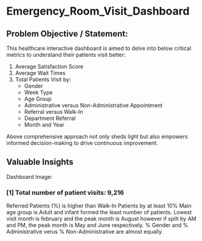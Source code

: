 # Emergency_Room_Visit_Dashboard

## Problem Objective / Statement:
This healthcare interactive dashboard is aimed to delve into below critical metrics to understand their patients visit better:
1. Average Satisfaction Score
2. Average Wait Times
3. Total Patients Visit by:
    - Gender
    - Week Type
    - Age Group
    - Administrative versus Non-Administrative Appointment
    - Referral versus Walk-In
    - Department Referral
    - Month and Year

Above comprehensive approach not only sheds light but also empowers informed decision-making to drive continuous improvement.

 ## Valuable Insights

 Dashboard Image:

### [1] Total number of patient visits: 9,216
Referred Patients (%) is higher than Walk-In Patients by at least 10%
Main age group is Adult and infant formed the least number of patients.
Lowest visit month is february and the peak month is August however if spilt by AM and PM, the peak month is May and June respectively.
% Gender and % Administrative verus % Non-Administrative are almost equally.





